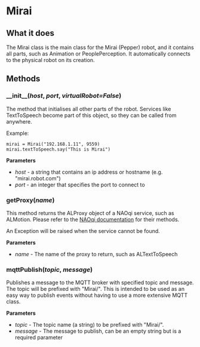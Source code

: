 # Mirai

## What it does
The Mirai class is the main class for the Mirai (Pepper) robot, and it contains all parts, such as Animation or
PeoplePerception. It automatically connects to the physical robot on its creation.

## Methods

### \_\_init\_\_(*host*, *port*, *virtualRobot=False*)  
The method that initialises all other parts of the robot. Services like TextToSpeech become part of this object,
so they can be called from anywhere.

Example:
```
mirai = Mirai("192.168.1.11", 9559)
mirai.textToSpeech.say("This is Mirai")
```
 
__Parameters__
- *host* - a string that contains an ip address or hostname (e.g. "mirai.robot.com")
- *port* - an integer that specifies the port to connect to

### getProxy(*name*)  
This method returns the ALProxy object of a NAOqi service, such as ALMotion. Please refer to the
[NAOqi documentation](http://doc.aldebaran.com/2-5/naoqi/index.html) for their methods.

An Exception will be raised when the service cannot be found.
 
__Parameters__
- *name* - The name of the proxy to return, such as ALTextToSpeech

### mqttPublish(*topic*, *message*)
Publishes a message to the MQTT broker with specified topic and message. The topic will be prefixed with "Mirai/".
This is intended to be used as an easy way to publish events without having to use a more extensive MQTT class.
 
__Parameters__
- *topic* - The topic name (a string) to be prefixed with "Mirai/".
- *message* - The message to publish, can be an empty string but is a required parameter
